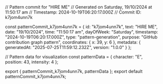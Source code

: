 // Pattern commit for "HIRE ME"
// Generated on Saturday, 19/10/2024 at 11:50:17 am
// Timestamp: 2024-10-19T06:20:17.000Z
// Commit ID: k7jom4unn7k

const patternCommit_k7jom4unn7k = {
  id: "k7jom4unn7k",
  text: "HIRE ME",
  date: "19/10/2024",
  time: "11:50:17 am",
  dayOfWeek: "Saturday",
  timestamp: "2024-10-19T06:20:17.000Z",
  type: "pattern-generation",
  purpose: "GitHub contribution graph pattern",
  coordinates: {
    x: 39,
    y: 6
  },
  metadata: {
    generatedAt: "2025-07-25T11:59:12.232Z",
    version: "1.0.0"
  }
};

// Pattern data for visualization
const patternData = {
  character: "E",
  position: 43,
  intensity: 4
};

export { patternCommit_k7jom4unn7k, patternData };
export default patternCommit_k7jom4unn7k;
